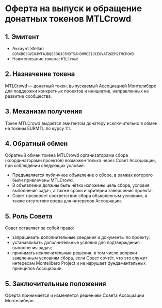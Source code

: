 # Оферта на выпуск и обращение донатных токенов MTLCrowd

## 1. Эмитент

* Аккаунт Stellar: `GDRXBG5GVIUJWTAJDQE536JC5MDT5AH3MMCZIJCEGVAT2GEM2TMCROWD`
* Наименование токена: `MTLCrowd`

## 2. Назначение токена

MTLCrowd — донатный токен, выпускаемый Ассоциацией Монтелиберо для поддержки конкретных проектов и инициатив, направленных на развитие сообщества.

## 3. Механизм получения

Токен MTLCrowd выдаётся эмитентом донатеру исключительно в обмен на токены EURMTL по курсу 1:1.

## 4. Обратный обмен

Обратный обмен токена MTLCrowd организаторами сбора (координаторами проектов) возможен только через Совет Ассоциации, при соблюдении следующих условий:
* Предъявляется публичное объявление о сборе, в рамках которого были привлечены MTLCrowd.
* В объявлении должны быть чётко изложены цель сбора, условия выполнения задач, а также сроки и критерии завершения проекта.
* Совет проверяет соответствие сбора объявленным условиям, а также отсутствие вреда для интересов Ассоциации.

## 5. Роль Совета

Совет оставляет за собой право:
* запрашивать дополнительные сведения и документы по проекту;
* устанавливать дополнительные условия для подтверждения выполнения задач;
* принимать исключительные решения, в том числе вопреки заявленным условиям сбора, если Совет сочтёт, что это служит интересам Montelibero Project и не нарушает фундаментальных принципов Ассоциации.

## 5. Заключительные положения

Оферта принимается и изменяется решением Совета Ассоциации Монтелиберо.
